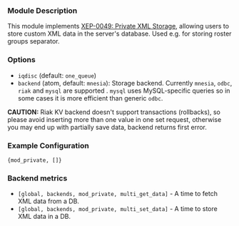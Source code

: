 ### Module Description
This module implements [XEP-0049: Private XML Storage](http://xmpp.org/extensions/xep-0049.html), allowing users to store custom XML data in the server's database. Used e.g. for storing roster groups separator.

### Options
* `iqdisc` (default: `one_queue`)
* `backend` (atom, default: `mnesia`): Storage backend. Currently `mnesia`, `odbc`, `riak` and `mysql` are supported . `mysql` uses MySQL-specific queries so in some cases it is more efficient than generic `odbc`.

**CAUTION:**  Riak KV backend doesn't support transactions (rollbacks), so please avoid inserting more
than one value in one set request, otherwise you may end up with partially save data, backend returns
first error.

### Example Configuration
```
{mod_private, []}
```

### Backend metrics

* `[global, backends, mod_private, multi_get_data]` - A time to fetch XML data from a DB.
* `[global, backends, mod_private, multi_set_data]` - A time to store XML data in a DB.

